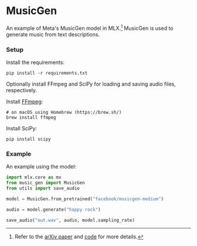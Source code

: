 # MusicGen

An example of Meta's MusicGen model in MLX.[^1] MusicGen is used to generate
music from text descriptions.

### Setup

Install the requirements:

```
pip install -r requirements.txt
```

Optionally install FFmpeg and SciPy for loading and saving audio files,
respectively.

Install [FFmpeg](https://ffmpeg.org/):

```
# on macOS using Homebrew (https://brew.sh/)
brew install ffmpeg
```

Install SciPy:

```
pip install scipy
```

### Example

An example using the model:

```python
import mlx.core as mx
from music_gen import MusicGen
from utils import save_audio

model = MusicGen.from_pretrained("facebook/musicgen-medium")

audio = model.generate("happy rock")

save_audio("out.wav", audio, model.sampling_rate)
```

[^1]: Refer to the [arXiv paper](https://arxiv.org/abs/2306.05284) and
  [code](https://github.com/facebookresearch/audiocraft/blob/main/docs/MUSICGEN.md) for more details.
